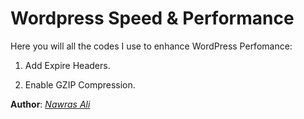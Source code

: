 # Wordpress Speed & Performance

Here you will all the codes I use to enhance WordPress Perfomance:

1. Add Expire Headers.

2. Enable GZIP Compression.

**Author**: [*Nawras Ali*](https://learnwithnaw.com)

